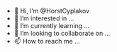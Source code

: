 - 👋 Hi, I’m @HorstCyplakov
- 👀 I’m interested in ...
- 🌱 I’m currently learning ...
- 💞️ I’m looking to collaborate on ...
- 📫 How to reach me ...

<!---
HorstCyplakov/HorstCyplakov is a ✨ special ✨ repository because its `README.md` (this file) appears on your GitHub profile.
You can click the Preview link to take a look at your changes.
--->
